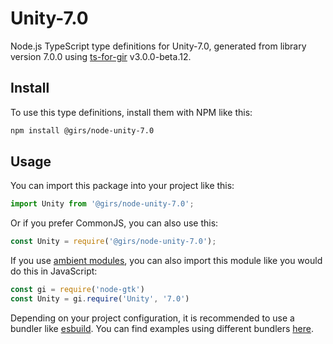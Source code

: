 
# Unity-7.0

Node.js TypeScript type definitions for Unity-7.0, generated from library version 7.0.0 using [ts-for-gir](https://github.com/gjsify/ts-for-gjs) v3.0.0-beta.12.

## Install

To use this type definitions, install them with NPM like this:
```bash
npm install @girs/node-unity-7.0
```

## Usage

You can import this package into your project like this:
```ts
import Unity from '@girs/node-unity-7.0';
```

Or if you prefer CommonJS, you can also use this:
```ts
const Unity = require('@girs/node-unity-7.0');
```

If you use [ambient modules](https://github.com/gjsify/ts-for-gir/tree/main/packages/cli#ambient-modules), you can also import this module like you would do this in JavaScript:

```ts
const gi = require('node-gtk')
const Unity = gi.require('Unity', '7.0')
```

Depending on your project configuration, it is recommended to use a bundler like [esbuild](https://esbuild.github.io/). You can find examples using different bundlers [here](https://github.com/gjsify/ts-for-gir/tree/main/examples).